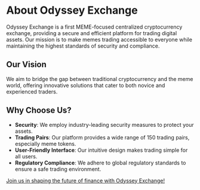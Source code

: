 # About Odyssey Exchange

Odyssey Exchange is a first MEME-focused centralized cryptocurrency exchange, providing a secure and efficient platform for trading digital assets. Our mission is to make memes trading accessible to everyone while maintaining the highest standards of security and compliance.

## Our Vision

We aim to bridge the gap between traditional cryptocurrency and the meme world, offering innovative solutions that cater to both novice and experienced traders.

## Why Choose Us?

- **Security**: We employ industry-leading security measures to protect your assets.
- **Trading Pairs**: Our platform provides a wide range of 150 trading pairs, especially meme tokens.
- **User-Friendly Interface**: Our intuitive design makes trading simple for all users.
- **Regulatory Compliance**: We adhere to global regulatory standards to ensure a safe trading environment.

[Join us in shaping the future of finance with Odyssey Exchange!](https://odyssey.trade/register?inviteCode=EAATH)
